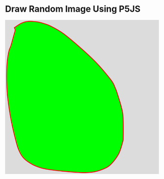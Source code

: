 # Draw Random Image Using P5JS

![DEMO IMAGE](https://github.com/DreamSky1996/draw-shape-p5js/blob/master/1.png)